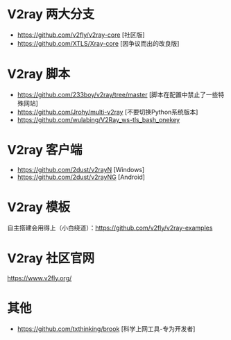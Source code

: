# V2ray 两大分支
- https://github.com/v2fly/v2ray-core [社区版]
- https://github.com/XTLS/Xray-core [因争议而出的改良版]

# V2ray 脚本
- https://github.com/233boy/v2ray/tree/master [脚本在配置中禁止了一些特殊网站]
- https://github.com/Jrohy/multi-v2ray [不要切换Python系统版本]
- https://github.com/wulabing/V2Ray_ws-tls_bash_onekey

# V2ray 客户端
- https://github.com/2dust/v2rayN [Windows]
- https://github.com/2dust/v2rayNG [Android]

# V2ray 模板
自主搭建会用得上（小白绕道）：https://github.com/v2fly/v2ray-examples

# V2ray 社区官网
https://www.v2fly.org/

# 其他
- <https://github.com/txthinking/brook> [科学上网工具-专为开发者]
